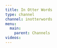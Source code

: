 ```yaml
---
title: In Otter Words
type: channel
channel: inotterwords
menu:
  main:
    parent: Channels
videos:
---
```


